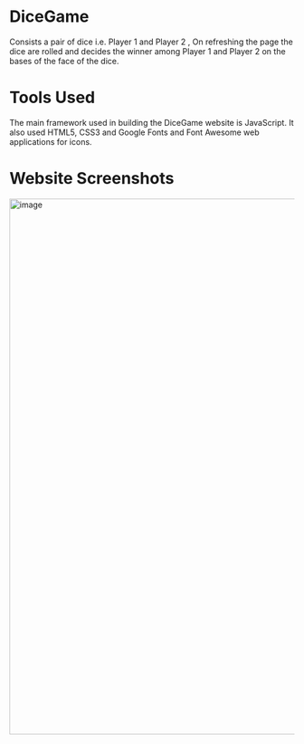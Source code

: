 # DiceGame
Consists a pair of dice i.e. Player 1 and Player 2 , On refreshing the page the dice are rolled and decides the winner among Player 1 and Player 2 on the bases of the face of the dice.
# Tools Used
The main framework used in building the DiceGame website is JavaScript. It also used HTML5, CSS3 and Google Fonts and Font Awesome web applications for icons.
# Website Screenshots
<img width="947" alt="image" src="https://user-images.githubusercontent.com/91959504/158064463-69cd07d4-5070-43c3-8de8-54d3421634cb.png">
